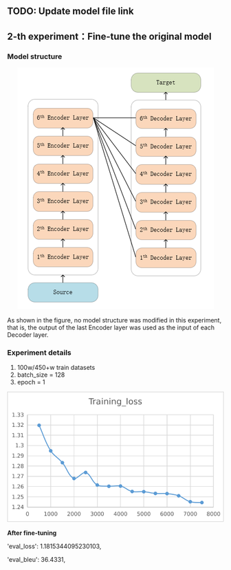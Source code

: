 ## TODO: Update model file link

## 2-th experiment：Fine-tune the original model

### Model structure

<div align="center"> <img src="./2th_structure.png"/> </div>

As shown in the figure, no model structure was modified in this experiment, that is, the output of the last Encoder layer was used as the input of each Decoder layer.

### Experiment details

1. 100w/450+w train datasets
2. batch_size = 128
3. epoch = 1

<img src="test2.png"/>


__After fine-tuning__

'eval_loss': 1.1815344095230103, 

'eval_bleu': 36.4331,
